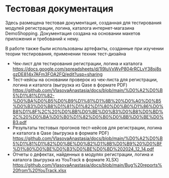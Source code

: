 # Тестовая документация

Здесь размещена тестовая документация, созданная для тестирования модулей регистрации, логина, каталога интернет-магазина DemoShopping.
Документация создана на основании макетов приложения и требований к нему. 

В работе также были использованы артефакты, созданные при изучении теории тестирования, применении техник тест-дизайна

- Чек-лист для тестирования регистрации, логина и каталога https://docs.google.com/spreadsheets/d/1I9luVxWvP804rRCLvY38sj8sgzDE814x7AFm3FOA2FQ/edit?usp=sharing
- Тест-кейсы на основании проверок из чек-листа для регистрации, логина и каталога (выгрузка из Qase в формате PDF) https://github.com/VlasovaAnastasia/docs/blob/main/%D0%A2%D0%B5%D1%81%D1%82-%D0%BA%D0%B5%D0%B9%D1%81%D1%8B%20%D0%A0%D0%B5%D0%B3%D0%B8%D1%81%D1%82%D1%80%D0%B0%D1%86%D0%B8%D1%8F%2C%20%D0%BB%D0%BE%D0%B3%D0%B8%D0%BD%2C%20%D0%BA%D0%B0%D1%82%D0%B0%D0%BB%D0%BE%D0%B3.pdf
- Результаты тестовых прогонов тест-кейсов для регистрации, логина и каталога  в Qase (выгрузка в формате PDF) https://github.com/VlasovaAnastasia/docs/blob/main/%D0%A2%D0%B5%D1%81%D1%82%D0%BE%D0%B2%D1%8B%D0%B9%20%D0%BF%D1%80%D0%BE%D0%B3%D0%BE%D0%BD%202024_12_14.pdf
- Отчеты о дефектах, найденных в модулях  регистрации, логина и каталога (выгрузка из YouTrack в формате XLSX) https://github.com/VlasovaAnastasia/docs/blob/main/Bug%20reports%20from%20YouTrack.xlsx
